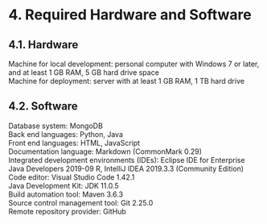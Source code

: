 # 4. Required Hardware and Software

## 4.1. Hardware

Machine for local development: personal computer with Windows 7 or later, and at least 1 GB RAM, 5 GB hard drive space\
Machine for deployment: server with at least 1 GB RAM, 1 TB hard drive

## 4.2. Software

Database system: MongoDB\
Back end languages: Python, Java\
Front end languages: HTML, JavaScript\
Documentation language: Markdown (CommonMark 0.29)\
Integrated development environments (IDEs): Eclipse IDE for Enterprise Java Developers 2019-09 R, IntelliJ IDEA 2019.3.3 (Community Edition)\
Code editor: Visual Studio Code 1.42.1\
Java Development Kit: JDK 11.0.5\
Build automation tool: Maven 3.6.3\
Source control management tool: Git 2.25.0\
Remote repository provider: GitHub
